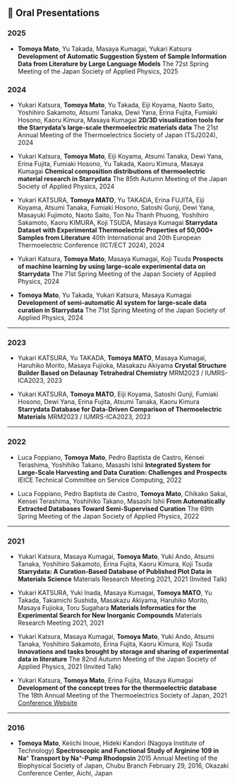 
## 🎤 Oral Presentations

### 2025

- **Tomoya Mato**, Yu Takada, Masaya Kumagai, Yukari Katsura
  **Development of Automatic Suggestion System of Sample Information Data from Literature by Large Language Models**
  The 72st Spring Meeting of the Japan Society of Applied Physics, 2025

### 2024

- Yukari Katsura, **Tomoya Mato**, Yu Takada, Eiji Koyama, Naoto Saito, Yoshihiro Sakamoto, Atsumi Tanaka, Dewi Yana, Erina Fujita, Fumiaki Hosono, Kaoru Kimura, Masaya Kumagai
  **2D/3D visualization tools for the Starrydata’s large-scale thermoelectric materials data**
  The 21st Annual Meeting of the Thermoelectrics Society of Japan (TSJ2024), 2024

- Yukari Katsura, **Tomoya Mato**, Eiji Koyama, Atsumi Tanaka, Dewi Yana, Erina Fujita, Fumiaki Hosono, Yu Takada, Kaoru Kimura, Masaya Kumagai
  **Chemical composition distributions of thermoelectric material research in Starrydata**
  The 85th Autumn Meeting of the Japan Society of Applied Physics, 2024

- Yukari KATSURA, **Tomoya MATO**, Yu TAKADA, Erina FUJITA, Eiji Koyama, Atsumi Tanaka, Fumiaki Hosono, Satoshi Gunji, Dewi Yana, Masayuki Fujimoto, Naoto Saito, Ton Nu Thanh Phuong, Yoshihiro Sakamoto, Kaoru KIMURA, Koji TSUDA, Masaya Kumagai
  **Starrydata Dataset with Experimental Thermoelectric Properties of 50,000+ Samples from Literature**
  40th International and 20th European Thermoelectric Conference (ICT/ECT 2024), 2024

- Yukari Katsura, **Tomoya Mato**, Masaya Kumagai, Koji Tsuda
  **Prospects of machine learning by using large-scale experimental data on Starrydata**
  The 71st Spring Meeting of the Japan Society of Applied Physics, 2024

- **Tomoya Mato**, Yu Takada, Yukari Katsura, Masaya Kumagai
  **Development of semi-automatic AI system for large-scale data curation in Starrydata**
  The 71st Spring Meeting of the Japan Society of Applied Physics, 2024

---

### 2023

- Yukari KATSURA, Yu TAKADA, **Tomoya MATO**, Masaya Kumagai, Haruhiko Morito, Masaya Fujioka, Masakazu Akiyama
  **Crystal Structure Builder Based on Delaunay Tetrahedral Chemistry**
  MRM2023 / IUMRS-ICA2023, 2023

- Yukari KATSURA, **Tomoya MATO**, Eiji Koyama, Satoshi Gunji, Fumiaki Hosono, Dewi Yana, Erina Fujita, Atsumi Tanaka, Kaoru Kimura
  **Starrydata Database for Data-Driven Comparison of Thermoelectric Materials**
  MRM2023 / IUMRS-ICA2023, 2023

---

### 2022

- Luca Foppiano, **Tomoya Mato**, Pedro Baptista de Castro, Kensei Terashima, Yoshihiko Takano, Masashi Ishii
  **Integrated System for Large-Scale Harvesting and Data Curation: Challenges and Prospects**
  IEICE Technical Committee on Service Computing, 2022

- Luca Foppiano, Pedro Baptista de Castro, **Tomoya Mato**, Chikako Sakai, Kensei Terashima, Yoshihiko Takano, Masashi Ishii
  **From Automatically Extracted Databases Toward Semi-Supervised Curation**
  The 69th Spring Meeting of the Japan Society of Applied Physics, 2022

---

### 2021

- Yukari Katsura, Masaya Kumagai, **Tomoya Mato**, Yuki Ando, Atsumi Tanaka, Yoshihiro Sakamoto, Erina Fujita, Kaoru Kimura, Koji Tsuda
  **Starrydata: A Curation-Based Database of Published Plot Data in Materials Science**
  Materials Research Meeting 2021, 2021 (Invited Talk)

- Yukari KATSURA, Yuki Inada, Masaya Kumagai, **Tomoya MATO**, Yu Takada, Takamichi Sushida, Masakazu Akiyama, Haruhiko Morito, Masaya Fujioka, Toru Sugahara
  **Materials Informatics for the Experimental Search for New Inorganic Compounds**
  Materials Research Meeting 2021, 2021

- Yukari Katsura, Masaya Kumagai, **Tomoya Mato**, Yuki Ando, Atsumi Tanaka, Yoshihiro Sakamoto, Erina Fujita, Kaoru Kimura, Koji Tsuda
  **Innovations and tasks brought by storage and sharing of experimental data in literature**
  The 82nd Autumn Meeting of the Japan Society of Applied Physics, 2021 (Invited Talk)

- Yukari Katsura, **Tomoya Mato**, Erina Fujita, Masaya Kumagai
  **Development of the concept trees for the thermoelectric database**
  The 18th Annual Meeting of the Thermoelectrics Society of Japan, 2021
  [Conference Website](https://www.thermoelectrics.jp/conference.html)

---

### 2016

- **Tomoya Mato**, Keiichi Inoue, Hideki Kandori (Nagoya Institute of Technology)
  **Spectroscopic and Functional Study of Arginine 109 in Na⁺ Transport by Na⁺-Pump Rhodopsin**
  2015 Annual Meeting of the Biophysical Society of Japan, Chubu Branch
  February 29, 2016, Okazaki Conference Center, Aichi, Japan
